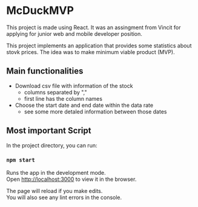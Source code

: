 # McDuckMVP

This project is made using React. It was an assingment from Vincit for applying for junior web and mobile developer position.

This project implements an application that provides some statistics about stovk prices. The idea was to make minimum viable product (MVP).

## Main functionalities

- Download csv file with information of the stock
  - columns separated by ","
  - first line has the column names
- Choose the start date and end date within the data rate
  - see some more detaled information between those dates

## Most important Script

In the project directory, you can run:

### `npm start`

Runs the app in the development mode.\
Open [http://localhost:3000](http://localhost:3000) to view it in the browser.

The page will reload if you make edits.\
You will also see any lint errors in the console.
